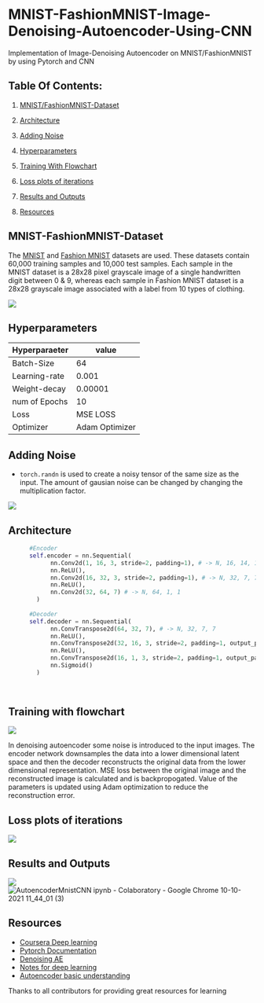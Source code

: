 # MNIST-FashionMNIST-Image-Denoising-Autoencoder-Using-CNN
Implementation of Image-Denoising Autoencoder on MNIST/FashionMNIST by using Pytorch and CNN
## Table Of Contents:
1. [MNIST/FashionMNIST-Dataset](#mnist-fashionmnist-dataset)


2. [Architecture](#architecture)
3. [Adding Noise](#adding-noise)
4. [Hyperparameters](#hyperparameters)
5. [Training With Flowchart](#training-with-flowchart)
6. [Loss plots of iterations](#loss-plots-of-iterations)
7. [Results and Outputs](#results-and-outputs)
8. [Resources](#resources)



## MNIST-FashionMNIST-Dataset
The [MNIST](http://yann.lecun.com/exdb/mnist/) and [Fashion MNIST](https://github.com/zalandoresearch/fashion-mnist) datasets are used. These datasets contain 60,000 training samples and 10,000 test samples. Each sample in the MNIST dataset is a 28x28 pixel grayscale image of a single handwritten digit between 0 & 9, whereas each sample in Fashion MNIST dataset is a 28x28 grayscale image associated with a label from 10 types of clothing.

 

![](https://i.imgur.com/FhAVzAp.png)









## Hyperparameters

| Hyperparaeter |value          |
| ------------- | ------------- |
| Batch-Size    | 64            |
| Learning-rate | 0.001         |
| Weight-decay  | 0.00001       |
| num of Epochs | 10            |
|  Loss         |  MSE LOSS     |
|  Optimizer    | Adam Optimizer|

## Adding Noise
* ```torch.randn``` is used to create a noisy tensor of the same size as the input. The amount of gausian noise can be changed by changing the multiplication factor.
 
 ![](https://i.imgur.com/xeT9wzT.png)


## Architecture 

```   python
      #Encoder
      self.encoder = nn.Sequential(
            nn.Conv2d(1, 16, 3, stride=2, padding=1), # -> N, 16, 14, 14
            nn.ReLU(),
            nn.Conv2d(16, 32, 3, stride=2, padding=1), # -> N, 32, 7, 7
            nn.ReLU(),
            nn.Conv2d(32, 64, 7) # -> N, 64, 1, 1
        )
        
      #Decoder
      self.decoder = nn.Sequential(
            nn.ConvTranspose2d(64, 32, 7), # -> N, 32, 7, 7
            nn.ReLU(),
            nn.ConvTranspose2d(32, 16, 3, stride=2, padding=1, output_padding=1), # N, 16, 14, 14 (N,16,13,13 without output_padding)
            nn.ReLU(),
            nn.ConvTranspose2d(16, 1, 3, stride=2, padding=1, output_padding=1), # N, 1, 28, 28  (N,1,27,27 without output_padding)
            nn.Sigmoid()
        )
      
        
 ```
## Training with flowchart
![](https://i.imgur.com/2YV6uPE.png)

In denoising autoencoder some noise is introduced to the input images. The encoder network downsamples the data into a lower dimensional latent space and then the decoder reconstructs the original data from the lower dimensional representation. MSE loss between the original image and the reconstructed image is calculated and is backpropogated. Value of the parameters is updated using Adam optimization to reduce the reconstruction error.

## Loss plots of iterations
![](https://i.imgur.com/Nv85Rrv.png)


## Results and Outputs
![](https://i.imgur.com/5TNsDG0.png)
![AutoencoderMnistCNN ipynb - Colaboratory - Google Chrome 10-10-2021 11_44_01 (3)](https://user-images.githubusercontent.com/87975841/136731685-6dc4a90e-e016-424e-bbba-a91ef1a5d4fa.png)


## Resources
- [Coursera Deep learning](https://www.coursera.org/specializations/deep-learning?)
- [Pytorch Documentation](https://pytorch.org/)
- [Denoising AE](https://lilianweng.github.io/lil-log/2018/08/12/from-autoencoder-to-beta-vae.html)
- [Notes for deep learning](https://aman.ai/coursera-dl/)
- [Autoencoder basic understanding](https://www.youtube.com/watch?v=q222maQaPYo&t=104s)

Thanks to all contributors for providing great resources for learning


